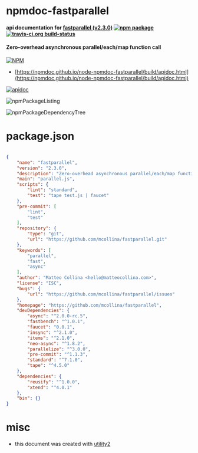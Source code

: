 # npmdoc-fastparallel

#### api documentation for  [fastparallel (v2.3.0)](https://github.com/mcollina/fastparallel)  [![npm package](https://img.shields.io/npm/v/npmdoc-fastparallel.svg?style=flat-square)](https://www.npmjs.org/package/npmdoc-fastparallel) [![travis-ci.org build-status](https://api.travis-ci.org/npmdoc/node-npmdoc-fastparallel.svg)](https://travis-ci.org/npmdoc/node-npmdoc-fastparallel)

#### Zero-overhead asynchronous parallel/each/map function call

[![NPM](https://nodei.co/npm/fastparallel.png?downloads=true&downloadRank=true&stars=true)](https://www.npmjs.com/package/fastparallel)

- [https://npmdoc.github.io/node-npmdoc-fastparallel/build/apidoc.html](https://npmdoc.github.io/node-npmdoc-fastparallel/build/apidoc.html)

[![apidoc](https://npmdoc.github.io/node-npmdoc-fastparallel/build/screenCapture.buildCi.browser.%252Ftmp%252Fbuild%252Fapidoc.html.png)](https://npmdoc.github.io/node-npmdoc-fastparallel/build/apidoc.html)

![npmPackageListing](https://npmdoc.github.io/node-npmdoc-fastparallel/build/screenCapture.npmPackageListing.svg)

![npmPackageDependencyTree](https://npmdoc.github.io/node-npmdoc-fastparallel/build/screenCapture.npmPackageDependencyTree.svg)



# package.json

```json

{
    "name": "fastparallel",
    "version": "2.3.0",
    "description": "Zero-overhead asynchronous parallel/each/map function call",
    "main": "parallel.js",
    "scripts": {
        "lint": "standard",
        "test": "tape test.js | faucet"
    },
    "pre-commit": [
        "lint",
        "test"
    ],
    "repository": {
        "type": "git",
        "url": "https://github.com/mcollina/fastparallel.git"
    },
    "keywords": [
        "parallel",
        "fast",
        "async"
    ],
    "author": "Matteo Collina <hello@matteocollina.com>",
    "license": "ISC",
    "bugs": {
        "url": "https://github.com/mcollina/fastparallel/issues"
    },
    "homepage": "https://github.com/mcollina/fastparallel",
    "devDependencies": {
        "async": "^2.0.0-rc.5",
        "fastbench": "^1.0.1",
        "faucet": "0.0.1",
        "insync": "^2.1.0",
        "items": "^2.1.0",
        "neo-async": "^1.8.2",
        "parallelize": "^3.0.0",
        "pre-commit": "^1.1.3",
        "standard": "^7.1.0",
        "tape": "^4.5.0"
    },
    "dependencies": {
        "reusify": "^1.0.0",
        "xtend": "^4.0.1"
    },
    "bin": {}
}
```



# misc
- this document was created with [utility2](https://github.com/kaizhu256/node-utility2)
